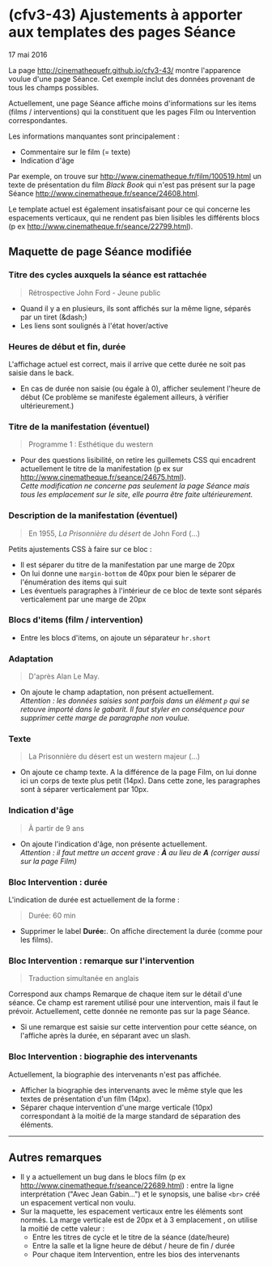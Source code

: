 # (cfv3-43) Ajustements à apporter aux templates des pages Séance

17 mai 2016

La page http://cinemathequefr.github.io/cfv3-43/ montre l'apparence voulue d'une page Séance. Cet exemple inclut des données provenant de tous les champs possibles.

Actuellement, une page Séance affiche moins d'informations sur les items (films / interventions) qui la constituent que les pages Film ou Intervention correspondantes.

Les informations manquantes sont principalement :

* Commentaire sur le film (= texte)
* Indication d'âge

Par exemple, on trouve sur  http://www.cinematheque.fr/film/100519.html un texte de présentation du film <em>Black Book</em> qui n'est pas présent sur la page Séance http://www.cinematheque.fr/seance/24608.html.

Le template actuel est également insatisfaisant pour ce qui concerne les espacements verticaux, qui ne rendent pas bien lisibles les différents blocs (p ex http://www.cinematheque.fr/seance/22799.html).

## Maquette de page Séance modifiée

###  Titre des cycles auxquels la séance est rattachée

> Rétrospective John Ford - Jeune public

* Quand il y a en plusieurs, ils sont affichés sur la même ligne, séparés par un tiret (\&dash;)
* Les liens sont soulignés à l'état hover/active

### Heures de début et fin, durée

L'affichage actuel est correct, mais il arrive que cette durée ne soit pas saisie dans le back.

* En cas de durée non saisie (ou égale à 0), afficher seulement l'heure de début (Ce problème se manifeste également ailleurs, à vérifier ultérieurement.)

### Titre de la manifestation (éventuel)

> Programme 1 : Esthétique du western

* Pour des questions lisibilité, on retire les guillemets CSS qui encadrent actuellement le titre de la manifestation (p ex sur http://www.cinematheque.fr/seance/24675.html).  
*Cette modification ne concerne pas seulement la page Séance mais tous les emplacement sur le site, elle pourra être faite ultérieurement.*

### Description de la manifestation (éventuel)

> En 1955, <em>La Prisonnière du désert</em> de John Ford (...)

Petits ajustements CSS à faire sur ce bloc :

* Il est séparer du titre de la manifestation par une marge de 20px
* On lui donne une `margin-bottom` de 40px pour bien le séparer de l'énumération des items qui suit
* Les éventuels paragraphes à l'intérieur de ce bloc de texte sont séparés verticalement par une marge de 20px


### Blocs d'items (film / intervention)

* Entre les blocs d'items, on ajoute un séparateur `hr.short`

### Adaptation

> D'après Alan Le May.

* On ajoute le champ adaptation, non présent actuellement.  
*Attention : les données saisies sont parfois dans un élément `p` qui se retouve importé dans le gabarit. Il faut styler en conséquence pour supprimer cette marge de paragraphe non voulue.*

### Texte

> La Prisonnière du désert est un western majeur (...)

* On ajoute ce champ texte. A la différence de la page Film, on lui donne ici un corps de texte plus petit (14px). Dans cette zone, les paragraphes sont à séparer verticalement par 10px.

### Indication d'âge

> À partir de 9 ans

* On ajoute l'indication d'âge, non présente actuellement.  
*Attention : il faut mettre un accent grave : **À** au lieu de **A** (corriger aussi sur la page Film)*

### Bloc Intervention : durée

L'indication de durée est actuellement de la forme :

> Durée: 60 min

* Supprimer le label **Durée:**. On affiche directement la durée (comme pour les films).

### Bloc Intervention : remarque sur l'intervention

> Traduction simultanée en anglais

Correspond aux champs Remarque de chaque item sur le détail d'une séance. Ce champ est rarement utilisé pour une intervention, mais il faut le prévoir. Actuellement, cette donnée ne remonte pas sur la page Séance.

* Si une remarque est saisie sur cette intervention pour cette séance, on l'affiche après la durée, en séparant avec un slash.

### Bloc Intervention : biographie des intervenants

Actuellement, la biographie des intervenants n'est pas affichée.

* Afficher la biographie des intervenants avec le même style que les textes de présentation d'un film (14px).
* Séparer chaque intervention d'une marge verticale (10px) correspondant à la moitié de la marge standard de séparation des éléments.

---

## Autres remarques

* Il y a actuellement un bug dans le blocs film (p ex http://www.cinematheque.fr/seance/22689.html) : entre la ligne interprétation ("Avec Jean Gabin...") et le synopsis, une balise `<br>` créé un espacement vertical non voulu.
* Sur la maquette, les espacement verticaux entre les éléments sont normés. La marge verticale est de 20px et à 3 emplacement , on utilise la moitié de cette valeur :
  * Entre les titres de cycle et le titre de la séance (date/heure)
  * Entre la salle et la ligne heure de début / heure de fin / durée
  * Pour chaque item Intervention, entre les bios des intervenants







